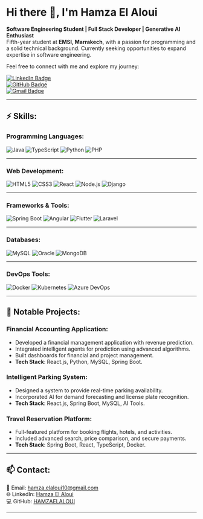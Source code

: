 <!--- ![Header image](https://via.placeholder.com/800x200.png?text=Welcome+to+Hamza+El+Aloui's+Profile) --->

# Hi there 👋, I'm Hamza El Aloui  
**Software Engineering Student | Full Stack Developer | Generative AI Enthusiast**  
Fifth-year student at **EMSI, Marrakech**, with a passion for programming and a solid technical background. Currently seeking opportunities to expand expertise in software engineering.  

Feel free to connect with me and explore my journey:  

[![LinkedIn Badge](https://img.shields.io/badge/-LinkedIn-blue?style=flat-square&logo=LinkedIn&logoColor=white&link=https://www.linkedin.com/in/hamza-el-aloui/)](https://www.linkedin.com/in/hamza-el-aloui/)  
[![GitHub Badge](https://img.shields.io/badge/-GitHub-black?style=flat-square&logo=GitHub&logoColor=white&link=https://github.com/HAMZAELALOUI)](https://github.com/HAMZAELALOUI)  
[![Gmail Badge](https://img.shields.io/badge/-Gmail-d14836?style=flat-square&logo=Gmail&logoColor=white&link=mailto:hamza.elaloui10@gmail.com)](mailto:hamza.elaloui10@gmail.com)  

---

## ⚡ Skills:

### Programming Languages:
![Java](https://img.shields.io/badge/Java-%23ED8B00.svg?style=for-the-badge&logo=java&logoColor=white)
![TypeScript](https://img.shields.io/badge/TypeScript-%23007ACC.svg?style=for-the-badge&logo=typescript&logoColor=white)
![Python](https://img.shields.io/badge/Python-%233776AB.svg?style=for-the-badge&logo=python&logoColor=white)
![PHP](https://img.shields.io/badge/PHP-%23777BB4.svg?style=for-the-badge&logo=php&logoColor=white)

---

### Web Development:
![HTML5](https://img.shields.io/badge/HTML5-%23E34F26.svg?style=for-the-badge&logo=html5&logoColor=white)
![CSS3](https://img.shields.io/badge/CSS3-%231572B6.svg?style=for-the-badge&logo=css3&logoColor=white)
![React](https://img.shields.io/badge/React-%2361DAFB.svg?style=for-the-badge&logo=react&logoColor=black)
![Node.js](https://img.shields.io/badge/Node.js-%23339933.svg?style=for-the-badge&logo=node.js&logoColor=white)
![Django](https://img.shields.io/badge/Django-%23092E20.svg?style=for-the-badge&logo=django&logoColor=white)

---

### Frameworks & Tools:
![Spring Boot](https://img.shields.io/badge/Spring%20Boot-%236DB33F.svg?style=for-the-badge&logo=spring-boot&logoColor=white)
![Angular](https://img.shields.io/badge/Angular-%23DD0031.svg?style=for-the-badge&logo=angular&logoColor=white)
![Flutter](https://img.shields.io/badge/Flutter-%2302569B.svg?style=for-the-badge&logo=flutter&logoColor=white)
![Laravel](https://img.shields.io/badge/Laravel-%23FF2D20.svg?style=for-the-badge&logo=laravel&logoColor=white)

---

### Databases:
![MySQL](https://img.shields.io/badge/MySQL-%2300f.svg?style=for-the-badge&logo=mysql&logoColor=white)
![Oracle](https://img.shields.io/badge/Oracle-%23F80000.svg?style=for-the-badge&logo=oracle&logoColor=white)
![MongoDB](https://img.shields.io/badge/MongoDB-%2347A248.svg?style=for-the-badge&logo=mongodb&logoColor=white)

---

### DevOps Tools:
![Docker](https://img.shields.io/badge/Docker-%230db7ed.svg?style=for-the-badge&logo=docker&logoColor=white)
![Kubernetes](https://img.shields.io/badge/Kubernetes-%23326CE5.svg?style=for-the-badge&logo=kubernetes&logoColor=white)
![Azure DevOps](https://img.shields.io/badge/Azure_DevOps-%23007ACC.svg?style=for-the-badge&logo=azure-devops&logoColor=white)

---

## 🌟 Notable Projects:

### Financial Accounting Application:
- Developed a financial management application with revenue prediction.
- Integrated intelligent agents for prediction using advanced algorithms.
- Built dashboards for financial and project management.
- **Tech Stack**: React.js, Python, MySQL, Spring Boot.  

### Intelligent Parking System:
- Designed a system to provide real-time parking availability.
- Incorporated AI for demand forecasting and license plate recognition.
- **Tech Stack**: React.js, Spring Boot, MySQL, AI Tools.

### Travel Reservation Platform:
- Full-featured platform for booking flights, hotels, and activities.
- Included advanced search, price comparison, and secure payments.
- **Tech Stack**: Spring Boot, React, TypeScript, Docker.  

---

## 📫 Contact:
📧 Email: [hamza.elaloui10@gmail.com](mailto:hamza.elaloui10@gmail.com)  
🌐 LinkedIn: [Hamza El Aloui](https://www.linkedin.com/in/hamza-el-aloui/)  
💻 GitHub: [HAMZAELALOUI](https://github.com/HAMZAELALOUI)

---
